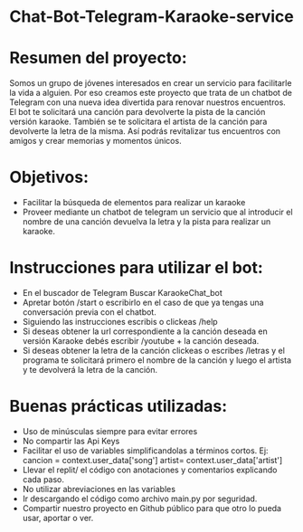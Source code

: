 # Chat-Bot-Telegram-Karaoke-service

# Resumen del proyecto:
Somos un grupo de jóvenes interesados en crear un servicio para facilitarle la vida a alguien. Por eso creamos este proyecto que trata de un chatbot de Telegram con una nueva idea divertida para renovar nuestros encuentros. El bot te solicitará una canción para devolverte la pista de la canción versión karaoke. También se te solicitara el artista de la canción para devolverte la letra de la misma. Así podrás revitalizar tus encuentros con amigos y crear memorias y momentos únicos. 

# Objetivos:
- Facilitar la búsqueda de elementos para realizar un karaoke
- Proveer mediante un chatbot de telegram un servicio que al introducir el nombre de una canción devuelva la letra y la pista para realizar un karaoke. 

# Instrucciones para utilizar el bot:
- En el buscador de Telegram Buscar KaraokeChat_bot
- Apretar botón /start o escribirlo en el caso de que ya tengas una conversación previa con el chatbot. 
- Siguiendo las instrucciones escribis o clickeas /help
- Si deseas obtener la url correspondiente a la canción deseada en versión Karaoke debés escribir /youtube + la canción deseada.
- Si deseas obtener la letra de la canción clickeas o escribes /letras y el programa te solicitará primero el nombre de la canción y luego el artista y te devolverá la letra de la canción. 


# Buenas prácticas utilizadas: 
- Uso de minúsculas siempre para evitar errores 
- No compartir las Api Keys 
- Facilitar el uso de variables simplificandolas a términos cortos. Ej: 
  cancion = context.user_data['song'] 
  artist= context.user_data['artist']
- Llevar el replit/ el código con anotaciones y comentarios explicando cada paso.
- No utilizar abreviaciones en las variables
- Ir descargando el código como archivo main.py por seguridad. 
- Compartir nuestro proyecto en Github público para que otro lo pueda usar, aportar o ver. 
